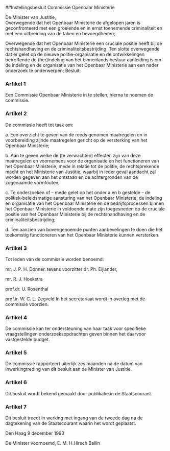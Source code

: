 <meta http-equiv='Content-Type' content='text/html; charset=utf-8' />

##Instellingsbesluit Commissie Openbaar Ministerie

De Minister van Justitie,  
Overwegende dat het Openbaar Ministerie de afgelopen jaren is geconfronteerd met een groeiende en in ernst toenemende criminaliteit en met een uitbreiding van de taken en bevoegdheden;

Overwegende dat het Openbaar Ministerie een cruciale positie heeft bij de rechtshandhaving en de criminaliteitsbestrijding. Ten slotte overwegende dat er gelet op de nieuwe politie-organisatie en de ontwikkelingen betreffende de (her)indeling van het binnenlands bestuur aanleiding is om de indeling en de organisatie van het Openbaar Ministerie aan een nader onderzoek te onderwerpen;
Besluit:    

### Artikel  1  

Een Commissie Openbaar Ministerie in te stellen, hierna te noemen de commissie.  

### Artikel  2  

De commissie heeft tot taak om: 

a. Een overzicht te geven van de reeds genomen maatregelen en in voorbereiding zijnde maatregelen gericht op de versterking van het Openbaar Ministerie;  

b. Aan te geven welke de (te verwachten) effecten zijn van deze maatregelen en voornemens voor de organisatie en het functioneren van het Openbaar Ministerie, mede in relatie tot de politie, de rechtsprekende macht en het Ministerie van Justitie, waarbij in ieder geval aandacht zal worden gegeven aan het ontstaan en de achtergronden van de zogenaamde vormfouten;  

c. Te onderzoeken of – mede gelet op het onder a en b gestelde – de politiek-beleidsmatige aansturing van het Openbaar Ministerie, de indeling en organisatie van het Openbaar Ministerie en de bedrijfsprocessen binnen het Openbaar Ministerie in voldoende mate zijn toegesneden op de cruciale positie van het Openbaar Ministerie bij de rechtshandhaving en de criminaliteitsbestrijding;  

d. Ten aanzien van bovengenoemde punten aanbevelingen te doen die het toekomstig functioneren van het Openbaar Ministerie kunnen versterken.    

### Artikel  3  

Tot leden van de commissie worden benoemd: 

mr. J. P. H. Donner. tevens voorzitter dr. Ph. Eijlander,  

mr. R. J. Hoekstra  

prof.dr. U. Rosenthal  

prof.ir. W. C. L. Zegveld   In het secretariaat wordt in overleg met de commissie voorzien.  

### Artikel  4  

De commissie kan ter ondersteuning van haar taak voor specifieke vraagstellingen onderzoeksopdrachten geven binnen het daarvoor vastgestelde budget.  

### Artikel  5  

De commissie rapporteert uiterlijk zes maanden na de datum van inwerkingtreding van dit besluit aan de Minister van Justitie.  

### Artikel  6  

Dit besluit wordt bekend gemaakt door publikatie in de Staatscourant.  

### Artikel  7  

Dit besluit treedt in werking met ingang van de tweede dag na de dagtekening van de Staatscourant waarin het wordt geplaatst.  

Den Haag 
9 december 1993    

De 
Minister voornoemd, 
E. M. H.Hirsch Ballin    
